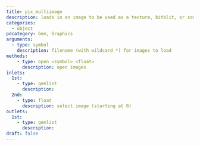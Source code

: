 ```yaml
---
title: pix_multiimage
description: loads in an image to be used as a texture, bitblit, or something else.
categories:
  - object
pdcategory: Gem, Graphics
arguments:
  - type: symbol
    description: filename (with wildcard *) for images to load
methods:
    - type: open <symbol> <float>
      description: open images
inlets:
  1st:
    - type: gemlist
      description:
  2nd:
    - type: float
      description: select image (starting at 0)
outlets:
  1st:
    - type: gemlist
      description:
draft: false
---
```


